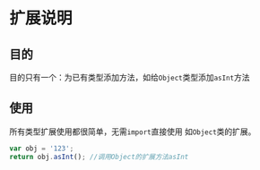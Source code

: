# 扩展说明

## 目的
目的只有一个：为已有类型添加方法，如给`Object`类型添加`asInt`方法
## 使用
所有类型扩展使用都很简单，无需`import`直接使用
如`Object`类的扩展。
```js
var obj = '123';
return obj.asInt(); //调用Object的扩展方法asInt
```